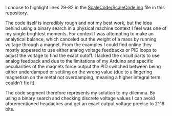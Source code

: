 I choose to highlight lines 29-82 in the [ScaleCode/ScaleCode.ino](https://github.com/NathanDonagi/Analytical-Balance/blob/main/ScaleCode/ScaleCode.ino) file in this repository.

The code itself is incredibly rough and not my best work, but the idea behind using a binary search in a physical machine context I feel was one of my single brightest moments. For context I was attempting to make an analytical balance, which canceled out the weight of a mass by running voltage through a magnet. From the examples I could find online they mostly appeared to use either analog voltage feedbacks or PID loops to adjust the voltage to find the exact cutoff. I lacked the circuit parts to use analog feedback and due to the limitations of my Arduino and specific peculiarities of the magnets force output the PID switched between being either underdamped or settling on the wrong value (due to a lingering magnetism on the metal not overdamping, meaning a higher integral term couldn't fix it).

The code segment therefore represents my solution to my dilemma. By using a binary search and checking discrete voltage values I can avoid aforementioned headaches and get an exact output voltage precise to 2^16 bits.
